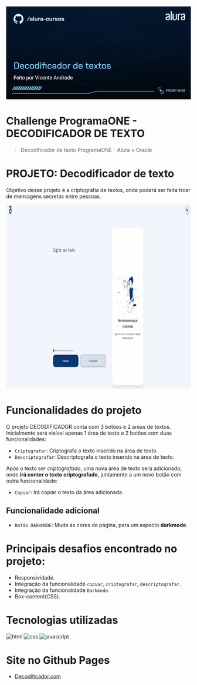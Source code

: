![Decodificador de textos](assets/to_readme/Front-end-Decodificador%20de%20textos.png)

# Challenge ProgramaONE - DECODIFICADOR DE TEXTO

> Decodificador de texto ProgramaONE - Alura + Oracle

# PROJETO: Decodificador de texto

Objetivo desse projeto é a criptografia de textos, onde poderá ser feita troar de mensagens secretas entre pessoas.

<p align = "center" >
    <img width="640" height="500" src="assets/to_readme/Animação.gif">
</p>

# Funcionalidades do projeto

O projeto DECODIFICADOR conta com 3 botões e 2 areas de textos. Inicialmente será visível apenas 1 área de texto e 2 botões com duas funcionalidades: 
- `Criptografar`: Criptografa o texto inserido na área de texto.
- `Descriptografar`: Descriptografa o texto inserido na área de texto.

Após o texto ser *criptografado*, uma nova área de texto será adicionado, onde **irá conter o texto criptografado**, juntamente a um novo botão com outra funcionalidade:
- `Copiar`: Irá copiar o texto da área adicionada.

## Funcionalidade adicional

- `Botão DARKMODE`: Muda as cores da página, para um aspecto **darkmode**.

# Principais desafios encontrado no projeto:

- Responsividade.
- Integração da funcionalidade `copiar`, `criptografar`, `descriptografar`.
- Integração da funcionalidade `Darkmode`.
- Box-content(CSS).

# Tecnologias utilizadas

![html](https://img.shields.io/badge/HTML5-E34F26?style=for-the-badge&logo=html5&logoColor=white)
![css](https://img.shields.io/badge/CSS3-1572B6?style=for-the-badge&logo=css3&logoColor=white)
![javascript](https://img.shields.io/badge/JavaScript-F7DF1E?logo=javascript&logoColor=black&style=for-the-badge)

# Site no Github Pages

- [Decodificador.com](https://vicenteandrad-e.github.io/challenge-decodificador/)
